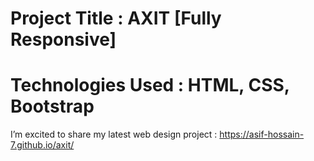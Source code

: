 # Project Title : AXIT [Fully Responsive] 
# Technologies Used : HTML, CSS, Bootstrap

I’m excited to share my latest web design project : https://asif-hossain-7.github.io/axit/

